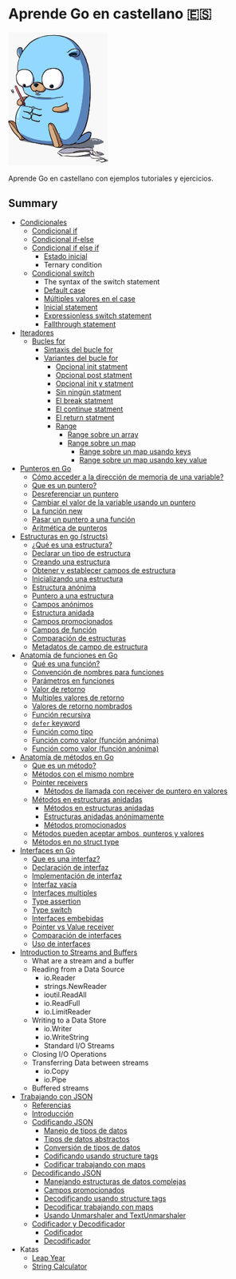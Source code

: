 # Aprende Go en castellano 🇪🇸

<img src="./images/pet.jpeg" width="200">

Aprende Go en castellano con ejemplos tutoriales y ejercicios.

## Summary

* [Condicionales](./example-ifelse-iterations/ifelse-iterators.md#1-condicionales)
  * [Condicional if](./example-ifelse-iterations/ifelse-iterators.md#11-condicional-if)
  * [Condicional if-else](./example-ifelse-iterations/ifelse-iterators.md#12-condicional-if-else)
  * [Condicional if else if](./example-ifelse-iterations/ifelse-iterators.md#13-condicional-if-else-if)
    * [Estado inicial](./example-ifelse-iterations/ifelse-iterators.md#131-estado-inicial)
    * Ternary condition
  * [Condicional switch](./example-ifelse-iterations/ifelse-iterators.md#14-condicional-switch)
    * The syntax of the switch statement
    * [Default case](./example-ifelse-iterations/ifelse-iterators.md#141-default-case)
    * [Múltiples valores en el case](./example-ifelse-iterations/ifelse-iterators.md#142-multiples-valores-en-el-case)
    * [Inicial statement](./example-ifelse-iterations/ifelse-iterators.md#143-inicial-statement)
    * [Expressionless switch statement](./example-ifelse-iterations/ifelse-iterators.md#144-expressionless-switch-statement)
    * [Fallthrough statement](./example-ifelse-iterations/ifelse-iterators.md#145-fallthrough-statement)
* [Iteradores](./example-ifelse-iterations/ifelse-iterators.md#2-Iteradores)
  * [Bucles for](./example-ifelse-iterations/ifelse-iterators.md#21-bucles-for)
    * [Sintaxis del bucle for](./example-ifelse-iterations/ifelse-iterators.md#211-sintaxis-del-bucle-for)
    * [Variantes del bucle for](./example-ifelse-iterations/ifelse-iterators.md#212-variantes-del-bucle-for)
      * [Opcional init statment](./example-ifelse-iterations/ifelse-iterators.md#2121-opcional-init-statment)
      * [Opcional post statment](./example-ifelse-iterations/ifelse-iterators.md#2122-opcional-post-statment)
      * [Opcional init y statment](./example-ifelse-iterations/ifelse-iterators.md#2123-opcional-init-y-post-statment)
      * [Sin ningún statment](./example-ifelse-iterations/ifelse-iterators.md#2124-sin-ningun-statment)
      * [El break statment](./example-ifelse-iterations/ifelse-iterators.md#2125-el-break-statement)
      * [El continue statment](./example-ifelse-iterations/ifelse-iterators.md#2126-el-continue-statement)
      * [El return statment](./example-ifelse-iterations/ifelse-iterators.md#2127-el-return-statement)
      * [Range](./example-ifelse-iterations/ifelse-iterators.md#2128-range)
        * [Range sobre un array](./example-ifelse-iterations/ifelse-iterators.md#21281-range-sobre-un-array)
        * [Range sobre un map](./example-ifelse-iterations/ifelse-iterators.md#21282-range-sobre-un-map)
          * [Range sobre un map usando keys](./example-ifelse-iterations/ifelse-iterators.md#212821-range-sobre-un-map-usando-keys)
          * [Range sobre un map usando key value](./example-ifelse-iterations/ifelse-iterators.md#212822-range-sobre-un-map-usando-key-value)
* [Punteros en Go](./pointers/pointers.md#1-punteros-en-go)
  * [Cómo acceder a la dirección de memoria de una variable?](./pointers/pointers.md#12-cómo-acceder-a-la-dirección-de-memoria-de-una-variable)
  * [Que es un puntero?](./pointers/pointers.md#13-que-es-un-puntero)
  * [Desreferenciar un puntero](./pointers/pointers.md#14-desreferenciar-un-puntero)
  * [Cambiar el valor de la variable usando un puntero](./pointers/pointers.md#15-cambiar-el-valor-de-la-variable-usando-un-puntero)
  * [La función new](./pointers/pointers.md#16-la-función-new)
  * [Pasar un puntero a una función](./pointers/pointers.md#17-pasar-un-puntero-a-una-función)
  * [Aritmética de punteros](./pointers/pointers.md#18-aritmética-de-punteros)
* [Estructuras en go (structs)](./structs/structs.md)
  * [¿Qué es una estructura?](./structs/structs.md#1-qu%C3%A9-es-una-estructura)
  * [Declarar un tipo de estructura](./structs/structs.md#11-declarar-un-tipo-de-estructura)
  * [Creando una estructura](./structs/structs.md#12-creando-una-estructura)
  * [Obtener y establecer campos de estructura](./structs/structs.md#13-obtener-y-establecer-campos-de-estructura)
  * [Inicializando una estructura](./structs/structs.md#14-inicializando-una-estructura)
  * [Estructura anónima](./structs/structs.md#15-estructura-an%C3%B3nima)
  * [Puntero a una estructura](./structs/structs.md#16-puntero-a-una-estructura)
  * [Campos anónimos](./structs/structs.md#17-campos-an%C3%B3nimos)
  * [Estructura anidada](./structs/structs.md#18-estructura-anidada)
  * [Campos promocionados](./structs/structs.md#19-campos-promocionados)
  * [Campos de función](./structs/structs.md#110-campos-de-funci%C3%B3n)
  * [Comparación de estructuras](./structs/structs.md#111-comparaci%C3%B3n-de-estructuras)
  * [Metadatos de campo de estructura](./structs/structs.md#112-metadatos-de-campo-de-estructura)
* [Anatomía de funciones en Go](./example-functions/functions.md)
  * [Qué es una función?](./example-functions/functions.md#11-qu%C3%A9-es-una-funci%C3%B3n)
  * [Convención de nombres para funciones](./example-functions/functions.md#12-convenci%C3%B3n-de-nombres-para-funciones)
  * [Parámetros en funciones](./example-functions/functions.md#13-par%C3%A1metros-en-funciones)
  * [Valor de retorno](./example-functions/functions.md#14-valor-de-retorno)
  * [Multiples valores de retorno](./example-functions/functions.md#15-multiples-valores-de-retorno)
  * [Valores de retorno nombrados](./example-functions/functions.md#16-valores-de-retorno-nombrados)
  * [Función recursiva](./example-functions/functions.md#17-funci%C3%B3n-recursiva)
  * [`defer` keyword](./example-functions/functions.md#18-defer-keyword)
  * [Función como tipo](./example-functions/functions.md#19-funci%C3%B3n-como-tipo)
  * [Función como valor (función anónima)](./example-functions/functions.md#110-funci%C3%B3n-como-valor-funci%C3%B3n-an%C3%B3nima)
  * [Función como valor (función anónima)](./example-functions/functions.md#111-expresi%C3%B3n-de-funci%C3%B3n-invocada-inmediatamente-iife)
* [Anatomía de métodos en Go](./methods/methods.md#1-anatomía-de-métodos-en-go)
  * [Que es un método?](./methods/methods.md#11-que-es-un-método)
  * [Métodos con el mismo nombre](./methods/methods.md#12-métodos-con-el-mismo-nombre)
  * [Pointer receivers](./methods/methods.md#13-pointer-receivers)
    * [Métodos de llamada con receiver de puntero en valores](./methods/methods.md#131-métodos-de-llamada-con-receiver-de-puntero-en-valores)
  * [Métodos en estructuras anidadas](./methods/methods.md#14-métodos-en-estructuras-anidadas)
    * [Métodos en estructuras anidadas](example-methods/methods.md#141-métodos-en-estructuras-anidadas)
    * [Estructuras anidadas anónimamente](./methods/methods.md#142-estructuras-anidadas-anónimamente)
    * [Métodos promocionados](./methods/methods.md#143-métodos-promocionados)
  * [Métodos pueden aceptar ambos, punteros y valores](./methods/methods.md#15-métodos-pueden-aceptar-ambos-punteros-y-valores)
  * [Métodos en no struct type](./methods/methods.md#16-métodos-en-no-struct-type)
* [Interfaces en Go](./example-interfaces/interfaces.md)
  * [Que es una interfaz?](./example-interfaces/interfaces.md#1-que-es-una-interfaz)
  * [Declaración de interfaz](./example-interfaces/interfaces.md#declaración-de-interfaz)
  * [Implementación de interfaz](./example-interfaces/interfaces.md#implementación-de-interfaz)
  * [Interfaz vacía](./example-interfaces/interfaces.md#interfaz-vacía)
  * [Interfaces multiples](./example-interfaces/interfaces.md#interfaces-multiples)
  * [Type assertion](./example-interfaces/interfaces.md#type-assertion)
  * [Type switch](./example-interfaces/interfaces.md#type-switch)
  * [Interfaces embebidas](./example-interfaces/interfaces.md#interfaces-embebidas)
  * [Pointer vs Value receiver](./example-interfaces/interfaces.md#pointer-vs-value-receiver)
  * [Comparación de interfaces](./example-interfaces/interfaces.md#comparación-de-interfaces)
  * [Uso de interfaces](./example-interfaces/interfaces.md#uso-de-interfaces)
* [Introduction to Streams and Buffers](https://medium.com/rungo/introduction-to-streams-and-buffers-d148c0cda0ad)
  * What are a stream and a buffer
  * Reading from a Data Source
    * io.Reader
    * strings.NewReader
    * ioutil.ReadAll
    * io.ReadFull
    * io.LimitReader
  * Writing to a Data Store
    * io.Writer
    * io.WriteString
    * Standard I/O Streams
  * Closing I/O Operations
  * Transferring Data between streams
    * io.Copy
    * io.Pipe
  * Buffered streams
* [Trabajando con JSON](./example-work-with-json/work-with-json.md#trabajando-con-json)
  * [Referencias](./example-work-with-json/work-with-json.md#referencias)
  * [Introducción](./example-work-with-json/work-with-json.md#introduccion)
  * [Codificando JSON](./example-work-with-json/work-with-json.md#codificando-json)
    * [Manejo de tipos de datos](./example-work-with-json/work-with-json.md#manejo-de-tipos-de-datos)
    * [Tipos de datos abstractos](./example-work-with-json/work-with-json.md#tipos-de-datos-abstractos)
    * [Conversión de tipos de datos](./example-work-with-json/work-with-json.md#conversion-de-tipos-de-datos)
    * [Codificando usando structure tags](./example-work-with-json/work-with-json.md#codificando-usando-structure-tags)
    * [Codificar trabajando con maps](./example-work-with-json/work-with-json.md#codificar-trabajando-con-maps)
  * [Decodificando JSON](./example-work-with-json/work-with-json.md#decodificando-json)
    * [Manejando estructuras de datos complejas](./example-work-with-json/work-with-json.md#manejando-estructuras-de-datos-complejas)
    * [Campos promocionados](./example-work-with-json/work-with-json.md#campos-promocionados)
    * [Decodificando usando structure tags](./example-work-with-json/work-with-json.md#decodificando-usando-structure-tags)
    * [Decodificar trabajando con maps](./example-work-with-json/work-with-json.md#decodificar-trabajando-con-maps)
    * [Usando Unmarshaler and TextUnmarshaler](./example-work-with-json/work-with-json.md#usando-unmarshaler-and-textunmarshaler)
  * [Codificador y Decodificador](./example-work-with-json/work-with-json.md#codificador-y-decodificador)
    * [Codificador](./example-work-with-json/work-with-json.md#codificador)
    * [Decodificador](./example-work-with-json/work-with-json.md#codificador)
* Katas
  * [Leap Year](./katas/leapyear/leapyear.md)
  * [String Calculator](./katas/stringcalculator/stringcalculator.md)
